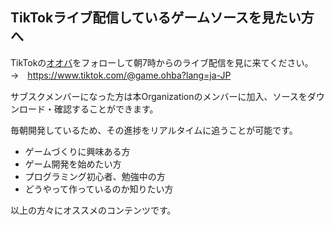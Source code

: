 ## TikTokライブ配信しているゲームソースを見たい方へ


TikTokの[オオバ](https://www.tiktok.com/@game.ohba?lang=ja-JP)をフォローして朝7時からのライブ配信を見に来てください。  
→　https://www.tiktok.com/@game.ohba?lang=ja-JP

サブスクメンバーになった方は本Organizationのメンバーに加入、ソースをダウンロード・確認することができます。

毎朝開発しているため、その進捗をリアルタイムに追うことが可能です。

- ゲームづくりに興味ある方
- ゲーム開発を始めたい方
- プログラミング初心者、勉強中の方
- どうやって作っているのか知りたい方

以上の方々にオススメのコンテンツです。


<!--

**Here are some ideas to get you started:**

🙋‍♀️ A short introduction - what is your organization all about?
🌈 Contribution guidelines - how can the community get involved?
👩‍💻 Useful resources - where can the community find your docs? Is there anything else the community should know?
🍿 Fun facts - what does your team eat for breakfast?
🧙 Remember, you can do mighty things with the power of [Markdown](https://docs.github.com/github/writing-on-github/getting-started-with-writing-and-formatting-on-github/basic-writing-and-formatting-syntax)
-->
